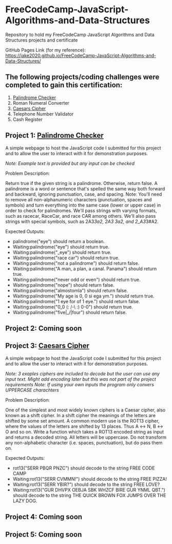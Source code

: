 # FreeCodeCamp-JavaScript-Algorithms-and-Data-Structures
Repository to hold my FreeCodeCamp JavaScript Algorithms and Data Structures projects and certificate

GitHub Pages Link (for my reference): https://jake2020.github.io/FreeCodeCamp-JavaScript-Algorithms-and-Data-Structures/

## The following projects/coding challenges were completed to gain this certification:

1. [Palindrome Checker](https://jake2020.github.io/FreeCodeCamp-JavaScript-Algorithms-and-Data-Structures/PalindromeChecker.html)
2. Roman Numeral Converter
3. [Caesars Cipher](https://jake2020.github.io/FreeCodeCamp-JavaScript-Algorithms-and-Data-Structures/CaesarsCipher.html)
4. Telephone Number Validator
5. Cash Register

## Project 1: [Palindrome Checker](https://jake2020.github.io/FreeCodeCamp-JavaScript-Algorithms-and-Data-Structures/PalindromeChecker.html)
A simple webpage to host the JavaScript code I submitted for this project and to allow the user to interact with it for demonstration purposes.

*Note: Example text is provided but any input can be checked*

Problem Description:

Return true if the given string is a palindrome. Otherwise, return false.
A palindrome is a word or sentence that's spelled the same way both forward and backward, ignoring punctuation, case, and spacing.
Note: You'll need to remove all non-alphanumeric characters (punctuation, spaces and symbols) and turn everything into the same case (lower or upper case) in order to check for palindromes.
We'll pass strings with varying formats, such as racecar, RaceCar, and race CAR among others.
We'll also pass strings with special symbols, such as 2A3*3a2, 2A3 3a2, and 2_A3*3#A2.

Expected Outputs:

- palindrome("eye") should return a boolean.
- Waiting:palindrome("eye") should return true.
- Waiting:palindrome("_eye") should return true.
- Waiting:palindrome("race car") should return true.
- Waiting:palindrome("not a palindrome") should return false.
- Waiting:palindrome("A man, a plan, a canal. Panama") should return true.
- Waiting:palindrome("never odd or even") should return true.
- Waiting:palindrome("nope") should return false.
- Waiting:palindrome("almostomla") should return false.
- Waiting:palindrome("My age is 0, 0 si ega ym.") should return true.
- Waiting:palindrome("1 eye for of 1 eye.") should return false.
- Waiting:palindrome("0_0 (: /-\ :) 0-0") should return true.
- Waiting:palindrome("five|\_/|four") should return false.

## Project 2: Coming soon

## Project 3: [Caesars Cipher](https://jake2020.github.io/FreeCodeCamp-JavaScript-Algorithms-and-Data-Structures/CaesarsCipher.html)
A simple webpage to host the JavaScript code I submitted for this project and to allow the user to interact with it for demonstration purposes.

*Note: 3 exaples ciphers are included to decode but the user can use any input text. Might add encoding later but this was not part of the project requirements*
*Note: If using your own inputs the program only convers UPPERCASE charachters*

Problem Description:

One of the simplest and most widely known ciphers is a Caesar cipher, also known as a shift cipher. In a shift cipher the meanings of the letters are shifted by some set amount.
A common modern use is the ROT13 cipher, where the values of the letters are shifted by 13 places. Thus A ↔ N, B ↔ O and so on.
Write a function which takes a ROT13 encoded string as input and returns a decoded string.
All letters will be uppercase. Do not transform any non-alphabetic character (i.e. spaces, punctuation), but do pass them on.

Expected Outputs:

- rot13("SERR PBQR PNZC") should decode to the string FREE CODE CAMP
- Waiting:rot13("SERR CVMMN!") should decode to the string FREE PIZZA!
- Waiting:rot13("SERR YBIR?") should decode to the string FREE LOVE?
- Waiting:rot13("GUR DHVPX OEBJA SBK WHZCF BIRE GUR YNML QBT.") should decode to the string THE QUICK BROWN FOX JUMPS OVER THE LAZY DOG.

## Project 4: Coming soon

## Project 5: Coming soon
